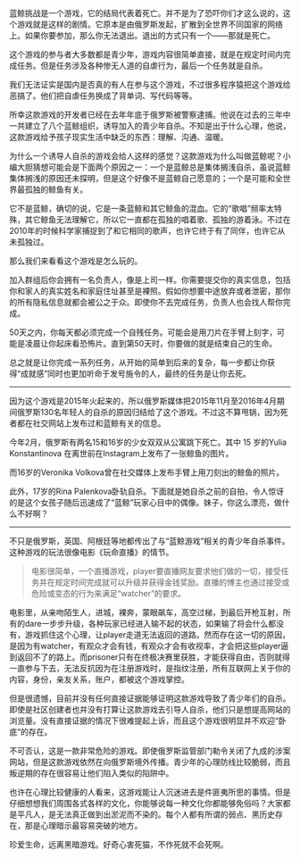 蓝鲸挑战是一个游戏，它的结局代表着死亡。并不是为了恐吓你们才这么说的，这个游戏就是这样的剧情。它原本是由俄罗斯发起，扩散到全世界不同国家的网络上。如果你要参加，那么你无法退出。退出的方式只有一个——那就是死亡。


这个游戏的参与者大多数都是青少年，游戏内容很简单直接，就是在规定时间内完成任务。但是任务涉及各种惨无人道的自虐行为，最后一个任务就是自杀。

我们无法证实是国内是否真的有人在参与这个游戏，不过很多程序猿把这个游戏给恶搞了。他们把自虐任务换成了背单词、写代码等等。

所幸这款游戏的开发者已经在去年年底于俄罗斯被警察逮捕。他说在过去的三年中一共建立了八个蓝鲸组织，诱导加入的青少年自杀。不知是出于什么心理，他说，这款游戏给予孩子现实生活中缺乏的东西：理解、沟通、温暖。




为什么一个诱导人自杀的游戏会给人这样的感觉？这款游戏为什么叫做蓝鲸呢？小编大胆猜想可能会是下面两个原因之一：一个是蓝鲸总是集体搁浅自杀，虽说蓝鲸集体搁浅的原因还未探明，但是这个好像不是蓝鲸自己愿意的；一个是可能和全世界最孤独的鲸鱼有关。

它不是蓝鲸，确切的说，它是一条蓝鲸和其它鲸鱼的混血。它的“歌唱”频率太特殊，其它鲸鱼无法理解它，所以它一直都在孤独的唱着歌、孤独的游着泳。不过在2010年的时候科学家捕捉到了和它相同的歌声，也许它终于有了同伴，也许它从未孤独过。




那么我们来看看这个游戏是怎么玩的。

加入群组后你会拥有一名负责人，像是上司一样。你需要提交你的真实信息，包括你和家人的真实姓名和家庭住址甚至是裸照。假如你想要中途放弃或者泄密，那你的所有隐私信息就都会被公之于众。即使你不去完成任务，负责人也会找人帮你完成。

50天之内，你每天都必须完成一个自残任务。可能会是用刀片在手臂上刻字，可能是凌晨让你起床看恐怖片。直到第50天时，你要做的就是结束自己的生命。

总之就是让你完成一系列任务，从开始的简单到后来的复杂，每一步都让你获得“成就感”同时也更加听命于发号施令的人，最终的任务是让你去死。

***

因为这个游戏是2015年火起来的，所以俄罗斯媒体把2015年11月至2016年4月期间俄罗斯130名年轻人的自杀的原因归结给了这个游戏。不过这不算甩锅，因为死者都在社交网站上发布过和蓝鲸有关的信息。

今年2月，俄罗斯有两名15和16岁的少女双双从公寓跳下死亡。其中 15 岁的Yulia Konstantinova 在离世前在Instagram上发布了一张鲸鱼的图片。



而16岁的Veronika Volkova曾在社交媒体上发布手臂上用刀刻出的鲸鱼的照片。



此外，17岁的Rina Palenkova卧轨自杀。下面就是她自杀之前的自拍，令人惊讶的是这个女孩子随后迅速成了“蓝鲸”玩家心目中的偶像。妹子，你这么漂亮，做什么不好啊？


***





不只是俄罗斯，英国、阿根廷等地都传出了与“蓝鲸游戏”相关的青少年自杀事件。这种游戏的玩法很像电影《玩命直播》的情节。
>电影很简单，一个直播游戏，player要直播网友要求他们做的一切，接受任务并在规定时间完成就可以升级并获得金钱奖励。直播的博主也通过接受或危险或变态的行为来满足“watcher”的要求。
>
电影里，从亲吻陌生人，进城，裸奔，蒙眼飙车，高空过梯，到最后开枪互射，所有的dare一步步升级，各种玩家已经进入输不起的状态，如果输了将会什么都没有，游戏抓住这个心理，让player走道无法返回的道路。然而存在这一切的原因，是因为有watcher，有观众才会有钱，有观众才会有收视率，才会把这些player逼到返回不了的路上。而prisoner只有在终极决赛里获胜，才能获得自由，否则就得一直参与下去，无法反抗因为在注册游戏时，是指纹注册，所有互联网上关于你的内容，身份，亲友关系，账户，都被这个游戏掌控。








但是很遗憾，目前并没有任何直接证据能够证明这款游戏导致了青少年们的自杀。即使是社区创建者也并没有打算让这款游戏去引导人自杀，他们只是想提高网站的浏览量。没有直接证据的情况下很难提起上诉，而且这个游戏很明显并不欢迎“卧底”的存在。


不可否认，这是一款非常危险的游戏。即使俄罗斯监管部门勒令关闭了九成的涉案网站，但是这款游戏依然在向俄罗斯境外传播。青少年的心理防线比较脆弱，而且叛逆期的存在很容易让他们陷入类似的陷阱中。

也许在心理比较健康的人看来，这游戏能让人沉迷进去是件匪夷所思的事情。但是仔细想想我们周围各式各样的文化，你能够说每一种文化你都能够免俗吗？大家都是平凡人，是无法真正做到出淤泥而不染的。每个人都有所谓的弱点、黑历史存在，那是心理暗示最容易突破的地方。


珍爱生命，远离黑暗游戏。好奇心害死猫，不作死就不会死啊。
